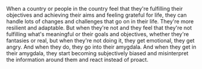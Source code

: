  When a country or people in the country feel that they're fulfilling their objectives and achieving their aims and feeling grateful for life, they can handle lots of changes and challenges that go on in their life. They're more resilient and adaptable. But when they're not and they feel that they're not fulfilling what's meaningful or their goals and objectives, whether they're fantasies or real, but when they're not doing it, they get emotional, they get angry. And when they do, they go into their amygdala. And when they get in their amygdala, they start becoming subjectively biased and misinterpret the information around them and react instead of proact.